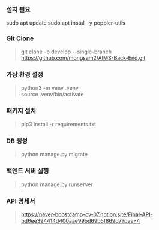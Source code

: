
### 설치 필요

sudo apt update
sudo apt install -y poppler-utils      


### Git Clone

> git clone -b develop --single-branch https://github.com/mongsam2/AIMS-Back-End.git

### 가상 환경 설정

> python3 -m venv .venv                  
> source .venv/bin/activate           


### 패키지 설치

> pip3 install -r requirements.txt


### DB 생성

> python manage.py migrate


### 백엔드 서버 실행

> python manage.py runserver
   

### API 명세서      
> https://naver-boostcamp-cv-07.notion.site/Final-API-bd6ee394414d400aae99bd69b5f869d7?pvs=4                
